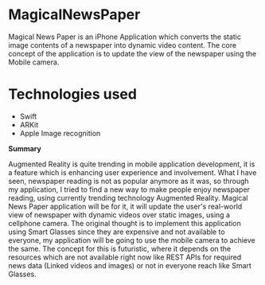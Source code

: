 # MagicalNewsPaper
Magical News Paper is an iPhone Application which converts the static image contents of a newspaper into dynamic video content. The core concept of the application is to update the view of the newspaper using the Mobile camera.

# Technologies used
- Swift
- ARKit
- Apple Image recognition

**Summary**

Augmented Reality is quite trending in mobile application development, it is a feature which is enhancing user experience and involvement. What I have seen, newspaper reading is not as popular anymore as it was, so through my application, I tried to find a new way to make people enjoy newspaper reading, using currently trending technology Augmented Reality.  Magical News Paper application will be for it, it will update the user's real-world view of newspaper with dynamic videos over static images, using a cellphone camera. The original thought is to implement this application using Smart Glasses since they are expensive and not available to everyone, my application will be going to use the mobile camera to achieve the same. The concept for this is futuristic, where it depends on the resources which are not available right now like REST APIs for required news data (Linked videos and images) or not in everyone reach like Smart Glasses.
